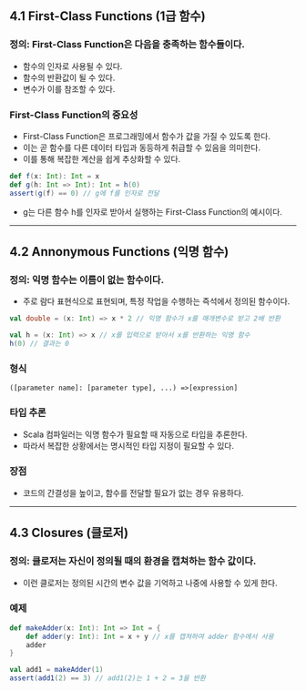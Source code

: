 ## 4.1 First-Class Functions (1급 함수)
### 정의: First-Class Function은 다음을 충족하는 함수들이다.
- 함수의 인자로 사용될 수 있다.
- 함수의 반환값이 될 수 있다.
- 변수가 이를 참조할 수 있다.

### First-Class Function의 중요성
- First-Class Function은 프로그래밍에서 함수가 값을 가질 수 있도록 한다.
- 이는 곧 함수를 다른 데이터 타입과 동등하게 취급할 수 있음을 의미한다.
- 이를 통해 복잡한 계산을 쉽게 추상화할 수 있다.

```scala
def f(x: Int): Int = x
def g(h: Int => Int): Int = h(0)
assert(g(f) == 0) // g에 f를 인자로 전달
```
- g는 다른 함수 h를 인자로 받아서 실행하는 First-Class Function의 예시이다.

---
## 4.2 Annonymous Functions (익명 함수)
### 정의: 익명 함수는 이름이 없는 함수이다.
- 주로 람다 표현식으로 표현되며, 특정 작업을 수행하는 즉석에서 정의된 함수이다.

```scala
val double = (x: Int) => x * 2 // 익명 함수가 x를 매개변수로 받고 2배 반환

val h = (x: Int) => x // x를 입력으로 받아서 x를 반환하는 익명 함수
h(0) // 결과는 0
```

### 형식
```
([parameter name]: [parameter type], ...) =>[expression]
```

### 타입 추론
- Scala 컴파일러는 익명 함수가 필요할 때 자동으로 타입을 추론한다. 
- 따라서 복잡한 상황에서는 명시적인 타입 지정이 필요할 수 있다.

### 장점
- 코드의 간결성을 높이고, 함수를 전달할 필요가 없는 경우 유용하다.

---
## 4.3 Closures (클로저)
### 정의: 클로저는 자신이 정의될 때의 환경을 캡쳐하는 함수 값이다. 
- 이런 클로저는 정의된 시간의 변수 값을 기억하고 나중에 사용할 수 있게 한다.

### 예제
```scala
def makeAdder(x: Int): Int => Int = {
    def adder(y: Int): Int = x + y // x를 캡쳐하여 adder 함수에서 사용
    adder
}

val add1 = makeAdder(1)
assert(add1(2) == 3) // add1(2)는 1 + 2 = 3을 반환
```